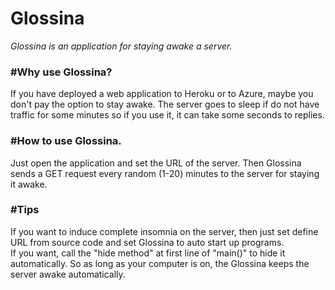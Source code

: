 # Glossina
<i>Glossina is an application for staying awake a server.</i>
<br>
<h3>#Why use Glossina?</h3>
If you have deployed a web application to Heroku or to Azure, maybe you don't pay the option to stay awake.
The server goes to sleep if do not have traffic for some minutes so if you use it, it can take some seconds to replies.
<br>
<h3>#How to use Glossina.</h3>
Just open the application and set the URL of the server.
Then Glossina sends a GET request every random (1-20) minutes to the server for staying it awake.
<br>
<h3>#Tips</h3>
If you want to induce complete insomnia on the server, then just set define URL from source code and set Glossina to auto start up programs.<br>If you want, call the "hide method" at first line of "main()" to hide it automatically.
So as long as your computer is on, the Glossina keeps the server awake automatically.
